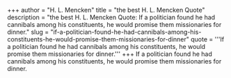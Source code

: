 +++
author = "H. L. Mencken"
title = "the best H. L. Mencken Quote"
description = "the best H. L. Mencken Quote: If a politician found he had cannibals among his constituents, he would promise them missionaries for dinner."
slug = "if-a-politician-found-he-had-cannibals-among-his-constituents-he-would-promise-them-missionaries-for-dinner"
quote = '''If a politician found he had cannibals among his constituents, he would promise them missionaries for dinner.'''
+++
If a politician found he had cannibals among his constituents, he would promise them missionaries for dinner.
